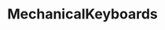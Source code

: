 ---
title: MechanicalKeyboards
crosslinks:
- MassdropBot
- mechmarket
- olkb
- AnnePro
- youtubot
- buildapcsales
- pcmasterrace
- keyboardcirclejerk
- MechanicalKeyboardsUK
- mechanicalheadpens
- FashionReps
- keycapdesigners
- anti_gif_bot
- MouseReview
- retrobattlestations
- Roboragi
- clueboard
- battlestations
- pics
- LogitechG
---